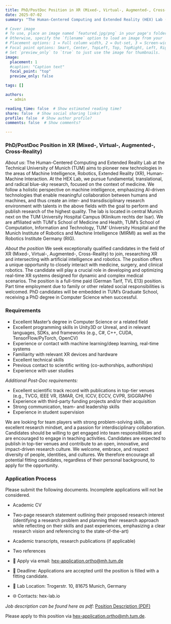 ```yaml
---
title: PhD/PostDoc Position in XR (Mixed-, Virtual-, Augmented-, Cross-Reality)
date: 2025-07-02
summary: "The Human-Centered Computing and Extended Reality (HEX) Lab (https://hex-lab.io) at Technical University of Munich (TUM) is offering a fully funded, full-time PhD position (part-time employment is possible) (salary based on TVL-E13 pay grade, Bavaria). [Position Description (PDF)](https://github.com/roth-hex-lab/roth-hex-lab.github.io/raw/master/content/open_position/PhD_PostdocAR_VR.pdf) "

# Cover image
# To use, place an image named `featured.jpg/png` in your page's folder.
# Otherwise, specify the `filename` option to load an image from your `assets/media/` folder.
# Placement options: 1 = Full column width, 2 = Out-set, 3 = Screen-width
# Focal point options: Smart, Center, TopLeft, Top, TopRight, Left, Right, BottomLeft, Bottom, BottomRight
# Set `preview_only` to `true` to just use the image for thumbnails.
image:
  placement: 1
  #caption: "Caption text"
  focal_point: "top"
  preview_only: false

tags: []

authors:
  - admin

reading_time: false  # Show estimated reading time?
share: false  # Show social sharing links?
profile: false  # Show author profile?
comments: false  # Show comments?

---
```


### PhD/PostDoc Position in XR (Mixed-, Virtual-, Augmented-, Cross-Reality)

*About us*: The Human-Centered Computing and Extended Reality Lab at the Technical University of Munich (TUM) aims to pioneer new technologies in the areas of Machine Intelligence, Robotics, Extended Reality (XR), Human-Machine Interaction. At the HEX Lab, we pursue fundamental, translational, and radical blue-sky research, focused on the context of medicine. We follow a holistic perspective on machine intelligence, emphasizing AI-driven technologies that enable meaningful collaboration between humans and machines, and thus create an inter- and transdisciplinary research environment with talents in the above fields with the goal to perform and publish research of the highest quality. The lab is located in central Munich next on the TUM University Hospital Campus (Klinikum rechts der Isar). We are affiliated with TUM's School of Medicine and Health, TUM’s School of Computation, Information and Technology, TUM’ University Hospital and the Munich Institute of Robotics and Machine Intelligence (MIRMI) as well as the Robotics Institute Germany (RIG).

*About the position* We seek exceptionally qualified candidates in the field of XR (Mixed-, Virtual-, Augmented-, Cross-Reality) to join, researching XR and intersecting with artificial intelligence and robotics. The position offers a unique opportunity to closely interact with medicine, surgery, and clinical robotics. The candidate will play a crucial role in developing and optimizing real-time XR systems designed for dynamic and complex medical scenarios. The position is a full-time paid (German Tarif, TVL E13) position. Part time employment due to family or other related social responsibilities is welcomed. PhD candidates will be embedded in TUM’s Graduate School, receiving a PhD degree in Computer Science when successful.

### Requirements
- Excellent Master’s degree in Computer Science or a related field
- Excellent programming skills in Unity3D or Unreal, and in relevant languages, SDKs, and frameworks (e.g., C#, C++, CUDA, TensorFlow/PyTorch, OpenCV)
- Experience or contact with machine learning/deep learning, real-time systems 
- Familiarity with relevant XR devices and hardware 
- Excellent technical skills 
- Previous contact to scientific writing (co-authorships, authorships)
- Experience with user studies

*Additional Post-Doc requirements:*
- Excellent scientific track record with publications in top-tier venues (e.g., TVCG, IEEE VR, ISMAR, CHI, ICCV, ECCV, CVPR, SIGGRAPH)
- Experience with third-party funding projects and/or their acquisition
- Strong communication, team- and leadership skills
- Experience in student supervision

We are looking for team players with strong problem-solving skills, an excellent research mindset, and a passion for interdisciplinary collaboration. Candidates should be willing to get engaged into team responsibilities and are encouraged to engage in teaching activities. Candidates are expected to publish in top-tier venues and contribute to an open, innovative, and impact-driven research culture. We welcome, embrace, and respect diversity of people, identities, and cultures. We therefore encourage all potential fitting candidates, regardless of their personal background, to apply for the opportunity. 

### Application Process

Please submit the following documents. Incomplete applications will not be considered.
- Academic CV
- Two-page research statement outlining their proposed research interest (identifying a research problem and planning their research approach while reflecting on their skills and past experiences, emphasizing a clear research vision and referencing to the state-of-the-art)
- Academic transcripts, research publications (if applicable)
- Two references

- 📩 Apply via email: hex-application.ortho@mh.tum.de
- 📅 Deadline: Applications are accepted until the position is filled with a fitting candidate.
- 📍 Lab Location: Trogerstr. 10, 81675 Munich, Germany
- 🌐 Contacts: hex-lab.io 

*Job description can be found here as pdf:* [Position Description (PDF)](https://github.com/roth-hex-lab/roth-hex-lab.github.io/raw/master/content/open_position/PhD_PostdocAR_VR.pdf)   
        
Please apply to this position via hex-application.ortho@mh.tum.de.
